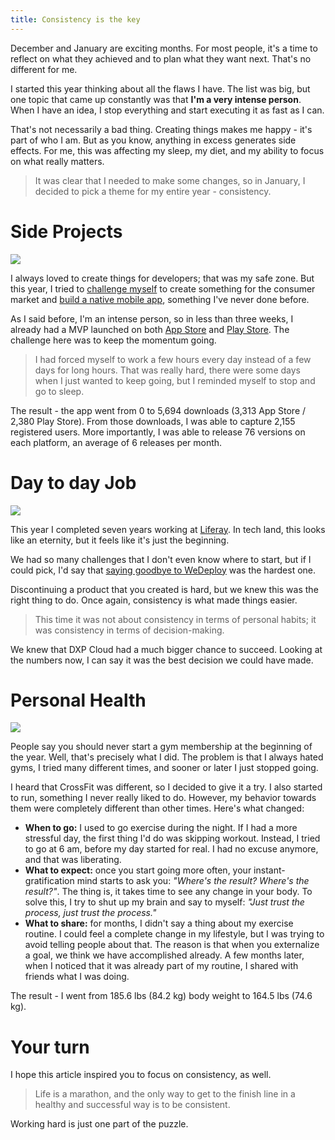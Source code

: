 ```yaml
---
title: Consistency is the key
---
```


December and January are exciting months. For most people, it's a time to reflect on what they achieved and to plan what they want next. That's no different for me.

I started this year thinking about all the flaws I have. The list was big, but one topic that came up constantly was that **I'm a very intense person**. When I have an idea, I stop everything and start executing it as fast as I can.

That's not necessarily a bad thing. Creating things makes me happy - it's part of who I am. But as you know, anything in excess generates side effects. For me, this was affecting my sleep, my diet, and my ability to focus on what really matters.

> It was clear that I needed to make some changes, so in January, I decided to pick a theme for my entire year - consistency.

# Side Projects

<img src="/img/posts/consistency-1.jpg" class="post-image-full">

I always loved to create things for developers; that was my safe zone. But this year, I tried to [challenge myself](/trying-something-new/) to create something for the consumer market and [build a native mobile app](https://lecheese.app), something I've never done before.

As I said before, I'm an intense person, so in less than three weeks, I already had a MVP launched on both [App Store](https://itunes.apple.com/us/app/le-cheese/id1449930676) and [Play Store](https://play.google.com/store/apps/details?id=com.lecheese.app). The challenge here was to keep the momentum going.

> I had forced myself to work a few hours every day instead of a few days for long hours. That was really hard, there were some days when I just wanted to keep going, but I reminded myself to stop and go to sleep.

The result - the app went from 0 to 5,694 downloads (3,313 App Store / 2,380 Play Store). From those downloads, I was able to capture 2,155 registered users. More importantly, I was able to release 76 versions on each platform, an average of 6 releases per month.

# Day to day Job

<img src="/img/posts/consistency-2.jpg" class="post-image-full">

This year I completed seven years working at [Liferay](https://www.liferay.com). In tech land, this looks like an eternity, but it feels like it's just the beginning.

We had so many challenges that I don't even know where to start, but if I could pick, I'd say that [saying goodbye to WeDeploy](/discontinuing-wedeploy/) was the hardest one.

Discontinuing a product that you created is hard, but we knew this was the right thing to do. Once again, consistency is what made things easier.

> This time it was not about consistency in terms of personal habits; it was consistency in terms of decision-making.

We knew that DXP Cloud had a much bigger chance to succeed. Looking at the numbers now, I can say it was the best decision we could have made.

# Personal Health

<img src="/img/posts/consistency-3.jpg" class="post-image-full">

People say you should never start a gym membership at the beginning of the year. Well, that's precisely what I did. The problem is that I always hated gyms, I tried many different times, and sooner or later I just stopped going.

I heard that CrossFit was different, so I decided to give it a try. I also started to run, something I never really liked to do. However, my behavior towards them were completely different than other times. Here's what changed:

* **When to go:** I used to go exercise during the night. If I had a more stressful day, the first thing I'd do was skipping workout. Instead, I tried to go at 6 am, before my day started for real. I had no excuse anymore, and that was liberating.
* **What to expect:** once you start going more often, your instant-gratification mind starts to ask you: _"Where's the result? Where's the result?"_. The thing is, it takes time to see any change in your body. To solve this, I try to shut up my brain and say to myself: _"Just trust the process, just trust the process."_
* **What to share:** for months, I didn't say a thing about my exercise routine. I could feel a complete change in my lifestyle, but I was trying to avoid telling people about that. The reason is that when you externalize a goal, we think we have accomplished already. A few months later, when I noticed that it was already part of my routine, I shared with friends what I was doing.

The result - I went from 185.6 lbs (84.2 kg) body weight to 164.5 lbs (74.6 kg).

# Your turn

I hope this article inspired you to focus on consistency, as well.

> Life is a marathon, and the only way to get to the finish line in a healthy and successful way is to be consistent.

Working hard is just one part of the puzzle.